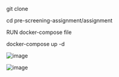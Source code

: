 git clone <repo>

cd pre-screening-assignment/assignment

RUN docker-compose file

docker-compose up -d

![image](https://github.com/user-attachments/assets/22ccc2da-bd62-455c-861c-9b38528fe5bf)

![image](https://github.com/user-attachments/assets/1ca9c002-77ae-4df9-b487-9e5be38d489c)

